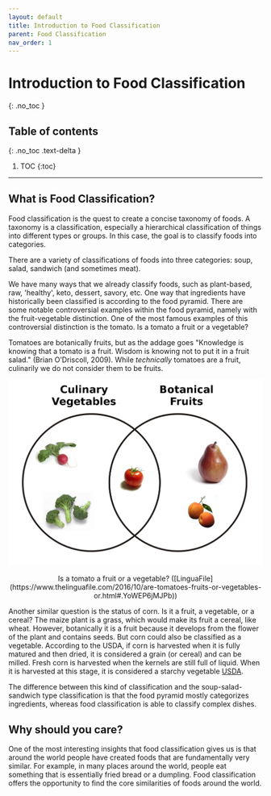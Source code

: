 ```yaml
---
layout: default
title: Introduction to Food Classification
parent: Food Classification
nav_order: 1
---
```


# Introduction to Food Classification
{: .no_toc }

## Table of contents
{: .no_toc .text-delta }

1. TOC
{:toc}

---

## What is Food Classification?

Food classification is the quest to create a concise taxonomy of foods. A taxonomy is a classification, especially a hierarchical classification of things into different types or groups. In this case, the goal is to classify foods into categories. 

There are a variety of classifications of foods into three categories: soup, salad, sandwich (and sometimes meat). 

We have many ways that we already classify foods, such as plant-based, raw, 'healthy', keto, dessert, savory, etc. One way that ingredients have historically been classified is according to the food pyramid. There are some notable controversial examples within the food pyramid, namely with the fruit-vegetable distinction. One of the most famous examples of this controversial distinction is the tomato. Is a tomato a fruit or a vegetable?

Tomatoes are botanically fruits, but as the addage goes "Knowledge is knowing that a tomato is a fruit. Wisdom is knowing not to put it in a fruit salad." (Brian O’Driscoll, 2009). While *technically* tomatoes are a fruit, culinarily we do not consider them to be fruits. 

<p align="center">
<img src="/assets/images/Botanical_Fruit_and_Culinary_Vegetables.png" width="600">
</p>

<p align="center">
Is a tomato a fruit or a vegetable? ([LinguaFile](https://www.thelinguafile.com/2016/10/are-tomatoes-fruits-or-vegetables-or.html#.YoWEP6jMJPb))
</p>

Another similar question is the status of corn. Is it a fruit, a vegetable, or a cereal? The maize plant is a grass, which would make its fruit a cereal, like wheat. However, botanically it is a fruit because it develops from the flower of the plant and contains seeds. But corn could also be classified as a vegetable. According to the USDA, if corn is harvested when it is fully matured and then dried, it is considered a grain (or cereal) and can be milled. Fresh corn is harvested when the kernels are still full of liquid. When it is harvested at this stage, it is considered a starchy vegetable [USDA](https://ask.usda.gov/s/article/Is-corn-a-grain-or-a-vegetable).

The difference between this kind of classification and the soup-salad-sandwich type classification is that the food pyramid mostly categorizes ingredients, whereas food classification is able to classify complex dishes. 

## Why should you care?

One of the most interesting insights that food classification gives us is that around the world people have created foods that are fundamentally very similar. For example, in many places around the world, people eat something that is essentially fried bread or a dumpling. Food classification offers the opportunity to find the core similarities of foods around the world. 
